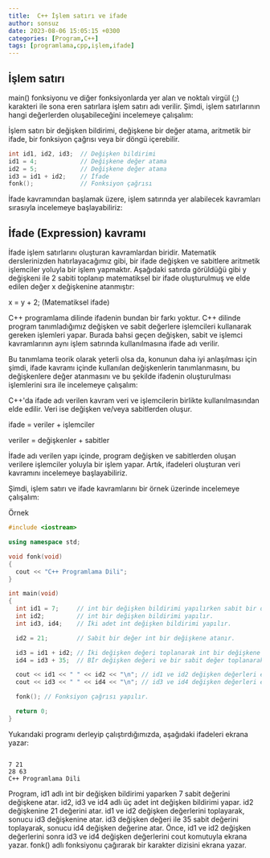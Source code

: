 ```yaml
---
title:  C++ İşlem satırı ve ifade
author: sonsuz
date: 2023-08-06 15:05:15 +0300
categories: [Program,C++]
tags: [programlama,cpp,işlem,ifade]
---
```



## İşlem satırı

main() fonksiyonu ve diğer fonksiyonlarda yer alan ve noktalı virgül (;) karakteri ile sona eren satırlara işlem satırı adı verilir. Şimdi, işlem satırlarının hangi değerlerden oluşabileceğini incelemeye çalışalım:

İşlem satırı bir değişken bildirimi, değişkene bir değer atama, aritmetik bir ifade, bir fonksiyon çağrısı veya bir döngü içerebilir.

```c++
int id1, id2, id3;  // Değişken bildirimi
id1 = 4;            // Değişkene değer atama
id2 = 5;            // Değişkene değer atama
id3 = id1 + id2;    // İfade
fonk();             // Fonksiyon çağrısı


```

İfade kavramından başlamak üzere, işlem satırında yer alabilecek kavramları sırasıyla incelemeye başlayabiliriz:

## İfade (Expression) kavramı

İfade işlem satırlarını oluşturan kavramlardan biridir. Matematik derslerinizden hatırlayacağımız gibi, bir ifade değişken ve sabitlere aritmetik işlemciler yoluyla bir işlem yapmaktır. Aşağıdaki satırda görüldüğü gibi y değişkeni ile 2 sabiti toplanıp matematiksel bir ifade oluşturulmuş ve elde edilen değer x değişkenine atanmıştır:

x = y + 2; (Matematiksel ifade)

C++ programlama dilinde ifadenin bundan bir farkı yoktur. C++ dilinde program tanımladığımız değişken ve sabit değerlere işlemcileri kullanarak gereken işlemleri yapar. Burada bahsi geçen değişken, sabit ve işlemci kavramlarının aynı işlem satırında kullanılmasına ifade adı verilir.

Bu tanımlama teorik olarak yeterli olsa da, konunun daha iyi anlaşılması için şimdi, ifade kavramı içinde kullanılan değişkenlerin tanımlanmasını, bu değişkenlere değer atanmasını ve bu şekilde ifadenin oluşturulması işlemlerini sıra ile incelemeye çalışalım:

C++'da ifade adı verilen kavram veri ve işlemcilerin birlikte kullanılmasından elde edilir. Veri ise değişken ve/veya sabitlerden oluşur.

ifade = veriler + işlemciler

veriler = değişkenler + sabitler

İfade adı verilen yapı içinde, program değişken ve sabitlerden oluşan verilere işlemciler yoluyla bir işlem yapar. Artık, ifadeleri oluşturan veri kavramını incelemeye başlayabiliriz.

Şimdi, işlem satırı ve ifade kavramlarını bir örnek üzerinde incelemeye çalışalım:

Örnek

```c++
#include <iostream>

using namespace std;

void fonk(void)
{
  cout << "C++ Programlama Dili";
}

int main(void)
{
  int id1 = 7;     // int bir değişken bildirimi yapılırken sabit bir değer değişkene atanır.
  int id2;         // int bir değişken bildirimi yapılır.
  int id3, id4;    // İki adet int değişken bildirimi yapılır.

  id2 = 21;        // Sabit bir değer int bir değişkene atanır.

  id3 = id1 + id2; // İki değişken değeri toplanarak int bir değişkene atanır.
  id4 = id3 + 35;  // Bİr değişken değeri ve bir sabit değer toplanarak int bir değişkene atanır.

  cout << id1 << " " << id2 << "\n"; // id1 ve id2 değişken değerleri ekrana yazılır.
  cout << id3 << " " << id4 << "\n"; // id3 ve id4 değişken değerleri ekrana yazılır.

  fonk(); // Fonksiyon çağrısı yapılır.

  return 0;
}


```

Yukarıdaki programı derleyip çalıştırdığımızda, aşağıdaki ifadeleri ekrana yazar:

```

7 21
28 63
C++ Programlama Dili

```

Program, id1 adlı int bir değişken bildirimi yaparken 7 sabit değerini değişkene atar. id2, id3 ve id4 adlı üç adet int değişken bildirimi yapar. id2 değişkenine 21 değerini atar. id1 ve id2 değişken değerlerini toplayarak, sonucu id3 değişkenine atar. id3 değişken değeri ile 35 sabit değerini toplayarak, sonucu id4 değişken değerine atar. Önce, id1 ve id2 değişken değerlerini sonra id3 ve id4 değişken değerlerini cout komutuyla ekrana yazar. fonk() adlı fonksiyonu çağırarak bir karakter dizisini ekrana yazar.
